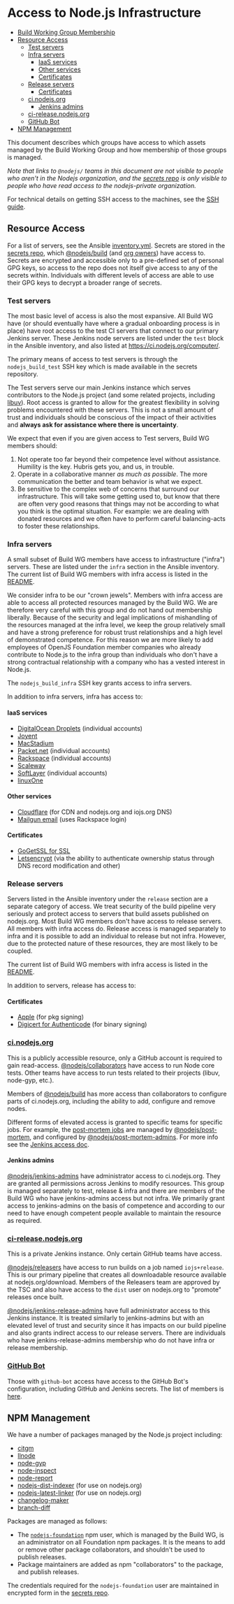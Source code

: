 # Access to Node.js Infrastructure

* [Build Working Group Membership](#build-working-group-membership)
* [Resource Access](#resource-access)
  * [Test servers](#test-servers)
  * [Infra servers](#infra-servers)
    * [IaaS services](#iaas-services)
    * [Other services](#other-services)
    * [Certificates](#certificates)
  * [Release servers](#release-servers)
    * [Certificates](#certificates-1)
  * [ci.nodejs.org](#cinodejsorg)
    * [Jenkins admins](#jenkins-admins)
  * [ci-release.nodejs.org](#ci-releasenodejsorg)
  * [GitHub Bot](#github-bot)
* [NPM Management](#npm-management)

This document describes which groups have access to which assets managed by the
Build Working Group and how membership of those groups is managed.

_Note that links to `@nodejs/` teams in this document are not visible to people
who aren't in the Nodejs organization, and the [secrets repo][] is only visible
to people who have read access to the nodejs-private organization._

For technical details on getting SSH access to the machines, see the
[SSH guide][].

## Resource Access

For a list of servers, see the Ansible [inventory.yml][]. Secrets are stored in
the [secrets repo][], which [@nodejs/build][] (and [org owners][]) have access
to. Secrets are encrypted and accessible only to a pre-defined set of personal
GPG keys, so access to the repo does not itself give access to any of the
secrets within. Individuals with different levels of access are able to use
their GPG keys to decrypt a broader range of secrets.

### Test servers

The most basic level of access is also the most expansive. All Build WG have
(or should eventually have where a gradual onboarding process is in place) have
root access to the test CI servers that connect to our primary Jenkins server.
These Jenkins node servers are listed under the `test` block in the Ansible
inventory, and also listed at https://ci.nodejs.org/computer/.

The primary means of access to test servers is through the `nodejs_build_test`
SSH key which is made available in the secrets repository.

The Test servers serve our main Jenkins instance which serves contributors to
the Node.js project (and some related projects, including [libuv][]). Root
access is granted to allow for the greatest flexibility in solving problems
encountered with these servers. This is not a small amount of trust and
individuals should be conscious of the impact of their activities and **always
ask for assistance where there is uncertainty**.

We expect that even if you are given access to Test servers, Build WG members
should:

1. Not operate too far beyond their competence level without assistance.
   Humility is the key. Hubris gets you, and us, in trouble.
2. Operate in a collaborative manner _as much as possible_. The more
   communication the better and team behavior is what we expect.
3. Be sensitive to the complex web of concerns that surround our infrastructure.
   This will take some getting used to, but know that there are often very good
   reasons that things may not be according to what you think is the optimal
   situation. For example: we are dealing with donated resources and we often
   have to perform careful balancing-acts to foster these relationships.

### Infra servers

A small subset of Build WG members have access to infrastructure ("infra")
servers. These are listed under the `infra` section in the Ansible inventory.
The current list of Build WG members with infra access is listed in the
[README][Infra Admins].

We consider infra to be our "crown jewels". Members with infra access are able
to access all protected resources managed by the Build WG. We are therefore
very careful with this group and do not hand out membership liberally. Because
of the security and legal implications of mishandling of the resources managed
at the infra level, we keep the group relatively small and have a strong
preference for robust trust relationships and a high level of demonstrated
competence. For this reason we are more likely to add employees of OpenJS
Foundation member companies who already contribute to Node.js to the infra group
than individuals who don't have a strong contractual relationship with a company
who has a vested interest in Node.js.

The `nodejs_build_infra` SSH key grants access to infra servers.

In addition to infra servers, infra has access to:

#### IaaS services
- [DigitalOcean Droplets][] (individual accounts)
- [Joyent][]
- [MacStadium][]
- [Packet.net][] (individual accounts)
- [Rackspace][] (individual accounts)
- [Scaleway][]
- [SoftLayer][] (individual accounts)
- [linuxOne][]

#### Other services
- [Cloudflare][] (for CDN and nodejs.org and iojs.org DNS)
- [Mailgun email][] (uses Rackspace login)

#### Certificates
- [GoGetSSL for SSL][]
- [Letsencrypt][] (via the ability to authenticate ownership status through
  DNS record modification and other)

### Release servers

Servers listed in the Ansible inventory under the `release` section are a
separate category of access. We treat security of the build pipeline very
seriously and protect access to servers that build assets published on
nodejs.org. Most Build WG members don't have access to release servers. All
members with infra access do. Release access is managed separately to infra and
it is possible to add an individual to release but not infra. However, due to
the protected nature of these resources, they are most likely to be coupled.

The current list of Build WG members with infra access is listed in the
[README][Release Admins].

In addition to servers, release has access to:

#### Certificates
- [Apple][] (for pkg signing)
- [Digicert for Authenticode][] (for binary signing)

### [ci.nodejs.org](https://ci.nodejs.org)

This is a publicly accessible resource, only a GitHub account is required to
gain read-access. [@nodejs/collaborators][] have access to run Node core tests.
Other teams have access to run tests related to their projects
(libuv, node-gyp, etc.).

Members of [@nodejs/build][] has more access than collaborators to configure
parts of ci.nodejs.org, including the ability to add, configure and remove
nodes.

Different forms of elevated access is granted to specific teams for specific
jobs. For example, the [post-mortem jobs][] are managed by
[@nodejs/post-mortem][], and configured by [@nodejs/post-mortem-admins][].
For more info see the [Jenkins access doc][].

#### Jenkins admins

[@nodejs/jenkins-admins][] have administrator access to ci.nodejs.org. They are
granted all permissions across Jenkins to modify resources. This group is
managed separately to test, release & infra and there are members of the Build
WG who have jenkins-admins access but not infra. We primarily grant access to
jenkins-admins on the basis of competence and according to our need to have
enough competent people available to maintain the resource as required.

### [ci-release.nodejs.org](https://ci-release.nodejs.org)

This is a private Jenkins instance. Only certain GitHub teams have access.

[@nodejs/releasers][] have access to run builds on a job named `iojs+release`.
This is our primary pipeline that creates all downloadable resource available
at nodejs.org/download. Members of the Releasers team are approved by the TSC
and also have access to the `dist` user on nodejs.org to "promote" releases once
built.

[@nodejs/jenkins-release-admins][] have full administrator access to this
Jenkins instance. It is treated similarly to jenkins-admins but with an elevated
level of trust and security since it has impacts on our build pipeline and also
grants indirect access to our release servers. There are individuals who have
jenkins-release-admins membership who do not have infra or release membership.

### [GitHub Bot][]

Those with `github-bot` access have access to the GitHub Bot's configuration,
including GitHub and Jenkins secrets. The list of members is
[here][GitHub Bot Admins].

## NPM Management

We have a number of packages managed by the Node.js project including:

* [citgm](https://github.com/nodejs/citgm)
* [llnode](https://github.com/nodejs/llnode)
* [node-gyp](https://github.com/nodejs/node-gyp)
* [node-inspect](https://github.com/nodejs/node-inspect)
* [node-report](https://github.com/nodejs/node-report)
* [nodejs-dist-indexer](https://github.com/nodejs/nodejs-dist-indexer)
  (for use on nodejs.org)
* [nodejs-latest-linker](https://github.com/nodejs/nodejs-latest-linker)
  (for use on nodejs.org)
* [changelog-maker](https://github.com/nodejs/changelog-maker)
* [branch-diff](https://github.com/nodejs/branch-diff)

Packages are managed as follows:

* The [`nodejs-foundation`][] npm user, which is managed by the Build
  WG, is an administrator on all Foundation npm packages. It is the
  means to add or remove other package collaborators, and shouldn't be used
  to publish releases.
* Package maintainers are added as npm "collaborators" to the package,
  and publish releases.

The credentials required for the `nodejs-foundation` user are maintained in
encrypted form in the [secrets repo][].

[@nodejs/build]: https://github.com/orgs/nodejs/teams/build/members
[@nodejs/collaborators]: https://github.com/orgs/nodejs/teams/collaborators/members
[@nodejs/jenkins-admins]: https://github.com/orgs/nodejs/teams/jenkins-admins/members
[@nodejs/jenkins-release-admins]: https://github.com/orgs/nodejs/teams/jenkins-release-admins/members
[@nodejs/post-mortem-admins]: https://github.com/orgs/nodejs/teams/post-mortem-admins/members
[@nodejs/post-mortem]: https://github.com/orgs/nodejs/teams/post-mortem/members
[@nodejs/releasers]: https://github.com/orgs/nodejs/teams/releasers/members
[SSH guide]: ./ssh.md
[libuv]: https://github.com/libuv/libuv/
[Build WG members]: /README.md#build-wg-members
[GitHub Bot Admins]: /README.md#github-bot-admins
[Infra Admins]: /README.md#infra-admins
[Jenkins access doc]: /doc/process/jenkins_job_configuration_access.md
[Release Admins]: /README.md#release-admins
[GitHub Bot]: https://github.com/nodejs/github-bot
[inventory.yml]: /ansible/inventory.yml
[org owners]: https://github.com/orgs/nodejs/people?utf8=%E2%9C%93&query=%20role%3Aowner
[post-mortem jobs]: https://ci.nodejs.org/view/post-mortem/
[secrets repo]: https://github.com/nodejs/secrets
[DigitalOcean Droplets]: https://cloud.digitalocean.com/droplets
[Packet.net]: https://app.packet.net/portal
[Joyent]: https://www.joyent.com/
[MacStadium]: https://www.macstadium.com/
[Rackspace]: https://www.rackspace.com/
[Scaleway]: https://www.scaleway.com/
[SoftLayer]: https://control.softlayer.com/
[linuxOne]: https://www.ibm.com/linuxone
[Apple]: https://developer.apple.com/support/certificates/
[Digicert for Authenticode]: https://www.digicert.com/code-signing/microsoft-authenticode.htm
[GoGetSSL for SSL]: https://www.gogetssl.com/
[Letsencrypt]: https://www.gogetssl.com/
[Cloudflare]: https://www.cloudflare.com/
[Mailgun email]: https://www.mailgun.com/
[#524]: https://github.com/nodejs/build/pull/524
[IRC]: /README.md#nodejs-build-working-group
[the Readme]: /README.md
[the onboarding doc]: /ONBOARDING.md
[`nodejs-foundation`]: https://www.npmjs.com/~nodejs-foundation
